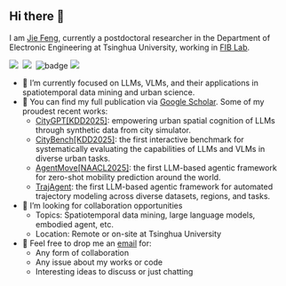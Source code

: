 ## Hi there 👋

I am [Jie Feng](https://vonfeng.github.io/), currently a postdoctoral researcher in the Department of Electronic Engineering at Tsinghua University, working in [FIB Lab](https://github.com/tsinghua-fib-lab). 

<a href='https://vonfeng.github.io/'><img src='https://img.shields.io/badge/Home-Page-green' /></a>&nbsp;
<a href='https://scholar.google.com/citations?hl=en&user=uvLx-GAAAAAJ'><img src='https://img.shields.io/badge/Google-Scholar-blue' /></a>&nbsp;
![badge](https://img.shields.io/endpoint?url=https://gist.githubusercontent.com/vonfeng/23831578b7424235b195fc46caa8a70b/raw/test.json)
<img src='https://img.shields.io/github/followers/vonfeng?color=green&style=social' />

- 🔭 I’m currently focused on LLMs, VLMs, and their applications in spatiotemporal data mining and urban science.
- 🌱 You can find my full publication via [Google Scholar](https://scholar.google.com/citations?hl=en&user=uvLx-GAAAAAJ). Some of my proudest recent works:
  - [CityGPT[KDD2025]](https://github.com/tsinghua-fib-lab/CityGPT): empowering urban spatial cognition of LLMs through synthetic data from city simulator.
  - [CityBench[KDD2025]](https://github.com/tsinghua-fib-lab/CityBench): the first interactive benchmark for systematically evaluating the capabilities of LLMs and VLMs in diverse urban tasks.
  - [AgentMove[NAACL2025]](https://github.com/tsinghua-fib-lab/AgentMove): the first LLM-based agentic framework for zero-shot mobility prediction around the world.
  - [TrajAgent](https://github.com/tsinghua-fib-lab/TrajAgent): the first LLM-based agentic framework for automated trajectory modeling across diverse datasets, regions, and tasks.
- 👯 I’m looking for collaboration opportunities
  - Topics: Spatiotemporal data mining, large language models, embodied agent, etc.
  - Location: Remote or on-site at Tsinghua University
- 💬 Feel free to drop me an [email](fengj12ee@hotmail.com) for:
  * Any form of collaboration
  * Any issue about my works or code
  * Interesting ideas to discuss or just chatting

<!--
**vonfeng/vonfeng** is a ✨ _special_ ✨ repository because its `README.md` (this file) appears on your GitHub profile.

Here are some ideas to get you started:

- 🔭 I’m currently working on ...
- 🌱 I’m currently learning ...
- 👯 I’m looking to collaborate on ...
- 🤔 I’m looking for help with ...
- 💬 Ask me about ...
- 📫 How to reach me: ...
- 😄 Pronouns: ...
- ⚡ Fun fact: ...
-->
